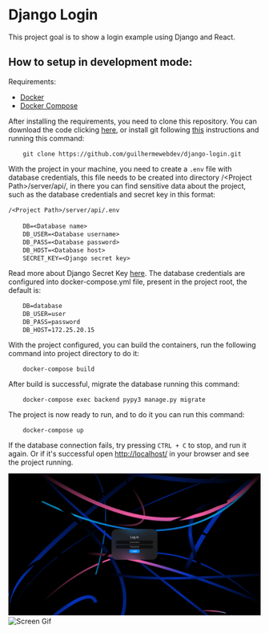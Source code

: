 # Django Login
This project goal is to show a login example using Django and React.

## How to setup in development mode:
Requirements:  
- [Docker](https://docs.docker.com/get-docker/)
- [Docker Compose](https://docs.docker.com/compose/install/)

After installing the requirements, you need to clone this repository. You can download the code clicking [here](https://github.com/guilhermewebdev/django-login/archive/master.zip), or install git following [this](https://git-scm.com/book/en/v2/Getting-Started-Installing-Git) instructions and running this command:   

```
    git clone https://github.com/guilhermewebdev/django-login.git
```

With the project in your machine, you need to create a `.env` file with database credentials, this file needs to be created into directory /\<Project Path\>/server/api/, in there you can find sensitive data about the project, such as the database credentials and secret key in this format:

```
/<Project Path>/server/api/.env

    DB=<Database name>
    DB_USER=<Database username>
    DB_PASS=<Database password>
    DB_HOST=<Database host>
    SECRET_KEY=<Django secret key>
```

Read more about Django Secret Key [here](https://docs.djangoproject.com/en/2.2/ref/settings/#std:setting-SECRET_KEY). The database credentials are configured into docker-compose.yml file, present in the project root, the default is:

```
    DB=database
    DB_USER=user
    DB_PASS=password
    DB_HOST=172.25.20.15
```

With the project configured, you can build the containers, run the following command into project directory to do it:

```
    docker-compose build
```

After build is successful, migrate the database running this command:

```
    docker-compose exec backend pypy3 manage.py migrate
```

The project is now ready to run, and to do it you can run this command:

```
    docker-compose up
```

If the database connection fails, try pressing `CTRL + C` to stop, and run it again. Or if it's successful open <a href='http://localhost/' target='_blank'>http://localhost/</a> in your browser and see the project running.

![Print Screen](print-screen-1.png)
![Screen Gif](screen-gif.gif)